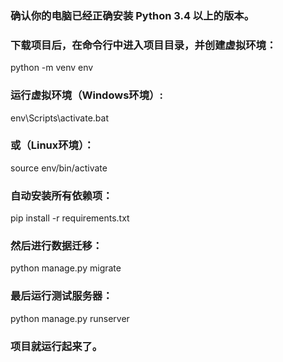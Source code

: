 ### 确认你的电脑已经正确安装 Python 3.4 以上的版本。

### 下载项目后，在命令行中进入项目目录，并创建虚拟环境：

python -m venv env
### 运行虚拟环境（Windows环境）:

env\Scripts\activate.bat
### 或（Linux环境）：

source env/bin/activate
### 自动安装所有依赖项：

pip install -r requirements.txt
### 然后进行数据迁移：

python manage.py migrate
### 最后运行测试服务器：

python manage.py runserver
### 项目就运行起来了。
